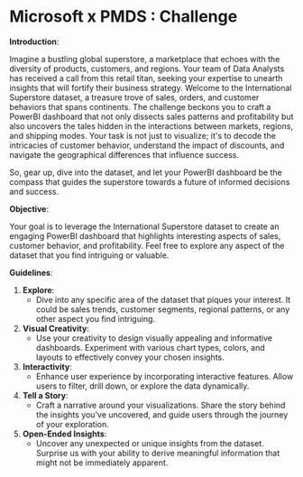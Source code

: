 # Microsoft x PMDS : Challenge

**Introduction**:

Imagine a bustling global superstore, a marketplace that echoes with the diversity of products, customers, and regions. Your team of Data Analysts has received a call from this retail titan, seeking your expertise to unearth insights that will fortify their business strategy. Welcome to the International Superstore dataset, a treasure trove of sales, orders, and customer behaviors that spans continents.
The challenge beckons you to craft a PowerBI dashboard that not only dissects sales patterns and profitability but also uncovers the tales hidden in the interactions between markets, regions, and shipping modes. Your task is not just to visualize; it's to decode the intricacies of customer behavior, understand the impact of discounts, and navigate the geographical differences that influence success.

So, gear up, dive into the dataset, and let your PowerBI dashboard be the compass that guides the superstore towards a future of informed decisions and success.

**Objective**:

Your goal is to leverage the International Superstore dataset to create an engaging PowerBI dashboard that highlights interesting aspects of sales, customer behavior, and profitability. Feel free to explore any aspect of the dataset that you find intriguing or valuable.

**Guidelines**:
1. **Explore**:
   - Dive into any specific area of the dataset that piques your interest. It could be sales trends, customer segments, regional patterns, or any other aspect you find intriguing.
2. **Visual Creativity**:
   - Use your creativity to design visually appealing and informative dashboards. Experiment with various chart types, colors, and layouts to effectively convey your chosen insights.
3. **Interactivity**:
   - Enhance user experience by incorporating interactive features. Allow users to filter, drill down, or explore the data dynamically.
4. **Tell a Story**:
   - Craft a narrative around your visualizations. Share the story behind the insights you've uncovered, and guide users through the journey of your exploration.
5. **Open-Ended Insights**:
   - Uncover any unexpected or unique insights from the dataset. Surprise us with your ability to derive meaningful information that might not be immediately apparent.
